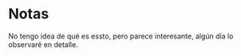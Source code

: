 # Notas

No tengo idea de qué es essto, pero parece interesante, algún día lo observaré en detalle.
